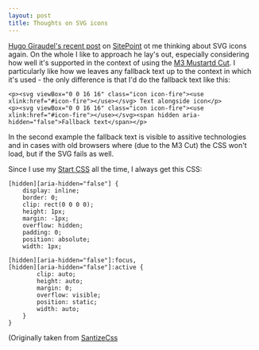 ```yaml
---
layout: post
title: Thoughts on SVG icons
---
```

[Hugo Giraudel's recent post](http://www.sitepoint.com/a-working-svg-workflow-for-accessible-icons/) on [SitePoint](http://www.sitepoint.com) ot me thinking about SVG icons again.
On the whole I like to approach he lay's out, especially considering how well it's supported in the context of using the [M3 Mustartd Cut](https://github.com/Fall-Back/CSS-Mustard-Cut).
I particularly like how we leaves any fallback text up to the context in which it's used - the only difference is that I'd do the fallback text like this:

~~~
<p><svg viewBox="0 0 16 16" class="icon icon-fire"><use xlink:href="#icon-fire"></use></svg> Text alongside icon</p>
<p><svg viewBox="0 0 16 16" class="icon icon-fire"><use xlink:href="#icon-fire"></use></svg><span hidden aria-hidden="false">Fallback text</span></p>
~~~

In the second example the fallback text is visible to assitive technologies and in cases with old browsers where (due to the M3 Cut) the CSS won't load, but if the SVG fails as well.

Since I use my [Start CSS](https://github.com/Fall-Back/Start-CSS) all the time, I always get this CSS:

~~~
[hidden][aria-hidden="false"] {
    display: inline;
    border: 0;
    clip: rect(0 0 0 0);
    height: 1px;
    margin: -1px;
    overflow: hidden;
    padding: 0;
    position: absolute;
    width: 1px;

[hidden][aria-hidden="false"]:focus,
[hidden][aria-hidden="false"]:active {
        clip: auto;
        height: auto;
        margin: 0;
        overflow: visible;
        position: static;
        width: auto;
	}
}
~~~
(Originally taken from [SantizeCss](https://10up.github.io/sanitize.css/)

